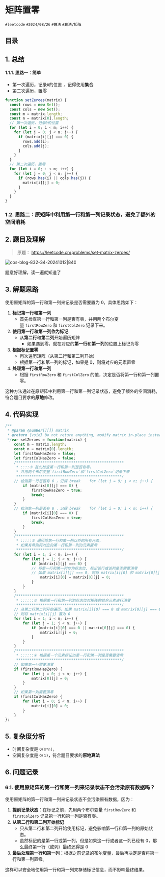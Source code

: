 
# 矩阵置零


`#leetcode`   `#2024/08/26`  `#算法`  `#算法/矩阵` 


## 目录
<!-- toc -->
 ## 1. 总结 
#### 1.1.1. 思路一：简单

- 第一次遍历，记录`0`的位置 ，记得使用**集合**
- 第二次遍历，置零

```javascript hl:18
function setZeroes(matrix) {
  const rows = new Set();
  const cols = new Set();
  const m = matrix.length;
  const n = matrix[0].length;
  // 第一次遍历，记录0的位置
  for (let i = 0; i < m; i++) {
    for (let j = 0; j < n; j++) {
      if (matrix[i][j] === 0) {
        rows.add(i);
        cols.add(j);
      }
    }
  }
  // 第二次遍历，置零
  for (let i = 0; i < m; i++) {
    for (let j = 0; j < n; j++) {
      if (rows.has(i) || cols.has(j)) {
        matrix[i][j] = 0;
      }
    }
  }
}

```

### 1.2. 思路二：原矩阵中利用**第一行和第一列**记录状态，避免了额外的空间消耗


## 2. 题目及理解

> 原题： https://leetcode.cn/problems/set-matrix-zeroes/

![cos-blog-832-34-20241012|840](https://blog-1310531898.cos.ap-beijing.myqcloud.com/832-34-20241012/Pasted%20image%2020240826073718.png)

题意好理解，读一遍就知道了

## 3. 解题思路

使用原矩阵的第一行和第一列来记录是否需要置为 0，具体思路如下：
1. **标记第一行和第一列**
    - 首先检查第一行和第一列是否有零，并用两个布尔变量 `firstRowZero` 和 `firstColZero` 记录下来。
2. **使用第一行和第一列作为标记**
    - 从**第二行**和**第二列**开始遍历矩阵
        - 如果遇到零，就在对应的**第一行**和**第一列**的位置上标记为零
3. **根据标记置零**
    - 再次遍历矩阵（从第二行和第二列开始）
    - 根据第一行和第一列的标记，如果是 0，则将对应的元素置零
4. **处理第一行和第一列**
    - 根据 `firstRowZero` 和 `firstColZero` 的值，决定是否将第一行和第一列置零。

这种方法通过在原矩阵中利用第一行和第一列记录状态，避免了额外的空间消耗，符合题目要求的**原地**修改。

## 4. 代码实现

```javascript
/**  
 * @param {number[][]} matrix  
 * @return {void} Do not return anything, modify matrix in-place instead.  
 */var setZeroes = function(matrix) {  
    const m = matrix.length;  
    const n = matrix[0].length;  
    let firstRowHasZero = false;  
    let firstColHasZero = false;  
    /*************************************************  
     * ::::① 首先检查第一行和第一列是否有零，
     * 并用两个布尔变量`firstRowZero`和`firstColZero`记录下来  
     ************************************************/  
    // 检测第一行是否有 0 ，记得 break    for (let j = 0; j < n; j++) {  
        if (matrix[0][j] === 0) {  
            firstRowHasZero = true;  
            break;  
        }  
    }  
    // 检测第一列是否有 0 ，记得 break    for (let i = 0; i < m; i++) {  
        if (matrix[i][0] === 0) {  
            firstColHasZero = true;  
            break;  
        }  
    }  
    /*************************************************  
     * :::::② 遍历除第一行和第一列以外的所有元素，
     * 如果有零则将对应的第一行和第一列的元素置零  
     ************************************************/  
    for (let i = 1; i < m; i++) {  
        for (let j = 1; j < n; j++) {  
            if (matrix[i][j] === 0) {  
            // 将第一行和第一列作为标志位, 标记该行或该列是否需要清零  
            // 如果 matrix[i][j] === 0, 则将 matrix[i][0] 和 matrix[0][j] 置为 0               // 即将该行和该列的第一个元素置为 0，标记该行和该列需要清零  
                matrix[i][0] = matrix[0][j] = 0;  
            }  
        }  
    }  
    /*************************************************  
     * ::::::③ 根据第一行和第一列的标志位对矩阵的其余元素进行清零  
     ************************************************/  
    // 从第二行第二列开始遍历，如果 matrix[i][0] === 0 或 matrix[0][j] === 0，  
    // 则将 matrix[i][j] 置为 0    
    for (let i = 1; i < m; i++) {  
        for (let j = 1; j < n; j++) {  
            if (matrix[i][0] === 0 || matrix[0][j] === 0) {  
                matrix[i][j] = 0;  
            }  
        }  
    }  
    /*************************************************  
     * ::::::④ 根据第一个元素标记的第一行和第一列是否需要清零  
     ************************************************/  
    // 如果第一行需要清零  
    if (firstRowHasZero) {  
        for (let j = 0; j < n; j++) {  
            matrix[0][j] = 0;  
        }  
    }  
    // 如果第一列需要清零  
    if (firstColHasZero) {  
        for (let i = 0; i < m; i++) {  
            matrix[i][0] = 0;  
        }  
    }  
};
```

## 5. 复杂度分析

- 时间复杂度是 `O(m*n)`，
- 空间复杂度是 `O(1)`，符合题目要求的**原地算法**

## 6. 问题记录

### 6.1. 使用原矩阵的第一行和第一列来记录状态不会污染原有数据吗？

使用原矩阵的第一行和第一列来记录状态不会污染原有数据，因为：
1. **提前记录状态**：在标记之前，先用两个布尔变量 `firstRowZero` 和 `firstColZero` 记录第一行和第一列是否有零。
2. **从第二行和第二列开始标记**
	- 只从第二行和第二列开始使用标记，避免影响第一行和第一列的原始状态。
	- 虽然标记的是第一行或第一列，但是如果这一行或者这一列已经有 0，那么最终第一行（或列）最终还得是 0
3. **最后处理第一行和第一列**：根据之前记录的布尔变量，最后再决定是否将第一行和第一列置零。

这样可以安全地使用第一行和第一列来存储标记信息，而不影响最终结果。

